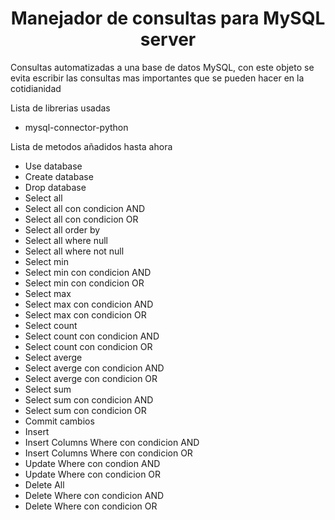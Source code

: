 <h1 align="center"> Manejador de consultas para MySQL server </h1>

<p>
Consultas automatizadas a una base de datos MySQL, con este objeto se evita escribir las consultas mas importantes que se pueden hacer en la cotidianidad
</p>

<p>Lista de librerias usadas</p>
<ul>
    <li>mysql-connector-python</li>
</ul>
<p></p>

<p>Lista de metodos añadidos hasta ahora</p>
<ul>
    <li>Use database</li>
    <li>Create database</li>
    <li>Drop database</li>
    <li>Select all</li>
    <li>Select all con condicion AND</li>
    <li>Select all con condicion OR</li>
    <li>Select all order by</li>
    <li>Select all where null</li>
    <li>Select all where not null</li>
    <li>Select min</li>
    <li>Select min con condicion AND</li>
    <li>Select min con condicion OR</li>
    <li>Select max</li>
    <li>Select max con condicion AND</li>
    <li>Select max con condicion OR</li>
    <li>Select count</li>
    <li>Select count con condicion AND</li>
    <li>Select count con condicion OR</li>
    <li>Select averge</li>
    <li>Select averge con condicion AND</li>
    <li>Select averge con condicion OR</li>
    <li>Select sum</li>
    <li>Select sum con condicion AND</li>
    <li>Select sum con condicion OR</li>
    <li>Commit cambios</li>
    <li>Insert</li>
    <li>Insert Columns Where con condicion AND</li>
    <li>Insert Columns Where con condicion OR</li>
    <li>Update Where con condion AND</li>
    <li>Update Where con condicion OR</li>
    <li>Delete All</li>
    <li>Delete Where con condicion AND</li>
    <li>Delete Where con condicion OR</li>
</ul>